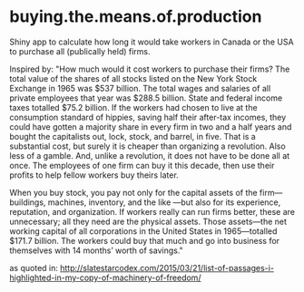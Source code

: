# buying.the.means.of.production
Shiny app to calculate how long it would take workers in Canada or the USA to purchase all (publically held) firms.

Inspired by:
"How much would it cost workers to purchase their firms? The total value of the shares of all stocks listed on the New York Stock Exchange in 1965 was $537 billion. The total wages and salaries of all private employees that year was $288.5 billion. State and federal income taxes totalled $75.2 billion. If the workers had chosen to live at the consumption standard of hippies, saving half their after-tax incomes, they could have gotten a majority share in every firm in two and a half years and bought the capitalists out, lock, stock, and barrel, in five. That is a substantial cost, but surely it is cheaper than organizing a revolution. Also less of a gamble. And, unlike a revolution, it does not have to be done all at once. The employees of one firm can buy it this decade, then use their profits to help fellow workers buy theirs later.

When you buy stock, you pay not only for the capital assets of the firm—buildings, machines, inventory, and the like —but also for its experience, reputation, and organization. If workers really can run firms better, these are unnecessary; all they need are the physical assets. Those assets—the net working capital of all corporations in the United States in 1965—totalled $171.7 billion. The workers could buy that much and go into business for themselves with 14 months’ worth of savings."

as quoted in:
http://slatestarcodex.com/2015/03/21/list-of-passages-i-highlighted-in-my-copy-of-machinery-of-freedom/